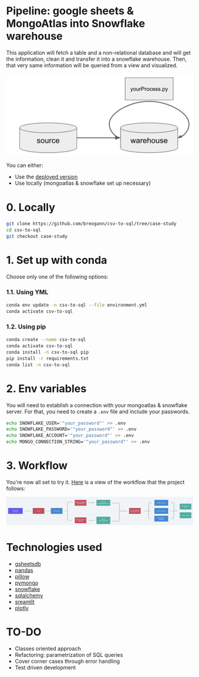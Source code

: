 # Pipeline: google sheets & MongoAtlas into Snowflake warehouse

This application will fetch a table and a non-relational database and will get the information, clean it and transfer it into a snowflake warehouse. Then, that very same information will be queried from a view and visualized.

![problem](imgs/problem.png)

You can either:

- Use the [deployed version](https://breogann-csv-to-sql-main-case-study-h5c9cy.streamlitapp.com/)
- Use locally (mongoatlas & snowflake set up necessary)

# 0. Locally

```bash
git clone https://github.com/breogann/csv-to-sql/tree/case-study
cd csv-to-sql
git checkout case-study
```

# 1. Set up with conda

Choose only one of the following options:

### 1.1. Using YML

```bash
conda env update -n csv-to-sql --file environment.yml
conda activate csv-to-sql
```

### 1.2. Using pip

```bash
conda create --name csv-to-sql
conda activate csv-to-sql
conda install -n csv-to-sql pip
pip install -r requirements.txt
conda list -n csv-to-sql
```

# 2. Env variables

You will need to establish a connection with your mongoatlas & snowflake server. For that, you need to create a `.env` file and include your passwords.

```bash
echo SNOWFLAKE_USER='"your_password"' >> .env
echo SNOWFLAKE_PASSWORD='"your_password"' >> .env
echo SNOWFLAKE_ACCOUNT='"your_password"' >> .env
echo MONGO_CONNECTION_STRING='"your_password"' >> .env
```

# 3. Workflow

You're now all set to try it. [Here](https://whimsical.com/snowflake-R7DsKdgPEFNQJ37HwWB2Yx) is a view of the workflow that the project follows:

![workflow](imgs/whimsical.png)

# Technologies used

- [gsheetsdb](https://pypi.org/project/gsheetsdb/)
- [pandas](https://pandas.pydata.org/docs/index.html)
- [pillow](https://pillow.readthedocs.io/en/stable/)
- [pymongo](https://pymongo.readthedocs.io/en/stable/)
- [snowflake](https://docs.snowflake.com/en/)
- [sqlalchemy](https://docs.sqlalchemy.org/en/14/core/functions.html)
- [sreamlit](https://docs.streamlit.io/)
- [plotly](https://plotly.com/python/plotly-express/)

# TO-DO

- Classes oriented approach
- Refactoring: parametrization of SQL queries
- Cover corner cases through error handling
- Test driven development
